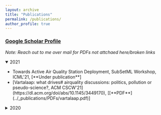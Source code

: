 ```yaml
---
layout: archive
title: "Publications"
permalink: /publications/
author_profile: true
---
```


### [Google Scholar Profile](https://scholar.google.com/citations?user=7LY1_u4AAAAJ&hl=en)

*Note: Reach out to me over mail for PDFs not attchaed here/broken links*

<details open>
<summary>2021</summary>
<ul>
<li>Towards Active Air Quality Station Deployment, SubSetML Workshop, ICML'21, [**Under publication**]</li>
<li>[Vartalaap: what drives# airquality discussions: politics, pollution or pseudo-science?, ACM CSCW'21](https://dl.acm.org/doi/abs/10.1145/3449170), [[**PDF**](../_publications/PDFs/vartalaap.pdf)]</li>
</ul>
</details>

<details>
<summary>2020</summary>

  * [Poster: A toolkit for spatial interpolation and sensor placement, ACM SenSys'20](https://dl.acm.org/doi/abs/10.1145/3384419.3430407), [[**PDF**](../_publications/PDFs/polire.pdf)]
  * [Active Learning: A Visual Tour](https://patel-zeel.github.io/active-learning-visualization)
</details>